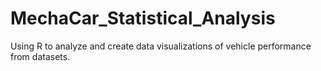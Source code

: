 # MechaCar_Statistical_Analysis
Using R to analyze and create data visualizations of vehicle performance from datasets. 
